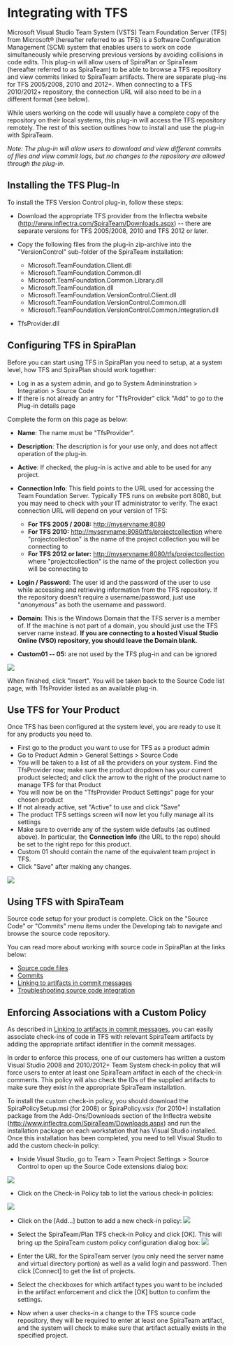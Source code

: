 # Integrating with TFS

Microsoft Visual Studio Team System (VSTS) Team Foundation Server (TFS) from Microsoft® (hereafter referred to as TFS) is a Software Configuration Management (SCM) system that enables users to work on code simultaneously while preserving previous versions by avoiding collisions in code edits. This plug-in will allow users of SpiraPlan or SpiraTeam (hereafter referred to as SpiraTeam) to be able to browse a TFS repository and view commits linked to SpiraTeam artifacts. There are separate plug-ins for TFS 2005/2008, 2010 and 2012+. When connecting to a TFS 2010/2012+ repository, the connection URL will also need to be in a different format (see below).

While users working on the code will usually have a complete copy of the repository on their local systems, this plug-in will access the TFS repository remotely. The rest of this section outlines how to install and use the plug-in with SpiraTeam.

*Note: The plug-in will allow users to download and view different commits of files and view commit logs, but no changes to the repository are allowed through the plug-in.*

## Installing the TFS Plug-In 
To install the TFS Version Control plug-in, follow these steps:

-   Download the appropriate TFS provider from the Inflectra website (http://www.inflectra.com/SpiraTeam/Downloads.aspx) -- there are separate versions for TFS 2005/2008, 2010 and TFS 2012 or later.
-   Copy the following files from the plug-in zip-archive into the "VersionControl" sub-folder of the SpiraTeam installation:

    -   Microsoft.TeamFoundation.Client.dll
    -   Microsoft.TeamFoundation.Common.dll
    -   Microsoft.TeamFoundation.Common.Library.dll
    -   Microsoft.TeamFoundation.dll
    -   Microsoft.TeamFoundation.VersionControl.Client.dll
    -   Microsoft.TeamFoundation.VersionControl.Common.dll
    -   Microsoft.TeamFoundation.VersionControl.Common.Integration.dll
 -   TfsProvider.dll

## Configuring TFS in SpiraPlan
Before you can start using TFS in SpiraPlan you need to setup, at a system level, how TFS and SpiraPlan should work together: 

- Log in as a system admin, and go to System Admininstration > Integration > Source Code
- If there is not already an antry for "TfsProvider" click "Add" to go to the Plug-in details page

Complete the form on this page as below:

-   **Name**: The name must be "TfsProvider".
-   **Description**: The description is for your use only, and does not affect operation of the plug-in.
-   **Active**: If checked, the plug-in is active and able to be used for any project.
-   **Connection Info**: This field points to the URL used for accessing the Team Foundation Server. Typically TFS runs on website port 8080, but you may need to check with your IT administrator to verify. The exact connection URL will depend on your version of TFS:

    -   **For TFS 2005 / 2008:** <http://myservname:8080>
    -   **For TFS 2010:** <http://myservname:8080/tfs/projectcollection> where "projectcollection" is the name of the project collection you will be connecting to
    -   **For TFS 2012 or later:** <http://myservname:8080/tfs/projectcollection> where "projectcollection" is the name of the project collection you will be connecting to

-   **Login / Password**: The user id and the password of the user to use while accessing and retrieving information from the TFS repository. If the repository doesn't require a username/password, just use "*anonymous"* as both the username and password.
-   **Domain:** This is the Windows Domain that the TFS server is a member of. If the machine is not part of a domain, you should just use the TFS server name instead. **If you are connecting to a hosted Visual Studio Online (VSO) repository, you should leave the Domain blank.**
-   **Custom01 -- 05:** are not used by the TFS plug-in and can be ignored

![](img/Integrating_with_TFS_24.png)

When finished, click "Insert". You will be taken back to the Source Code list page, with TfsProvider listed as an available plug-in.

## Use TFS for Your Product
Once TFS has been configured at the system level, you are ready to use it for any products you need to. 

- First go to the product you want to use for TFS as a product admin
- Go to Product Admin > General Settings > Source Code
- You will be taken to a list of all the providers on your system. Find the TfsProvider row; make sure the product dropdown has your current product selected; and click the arrow to the right of the product name to manage TFS for that Product
- You will now be on the "TfsProvider Product Settings" page for your chosen product
- If not already active, set "Active" to use and click "Save"
- The product TFS settings screen will now let you fully manage all its settings
- Make sure to override any of the system wide defaults (as outlined above). In particular, the **Connection Info** (the URL to the repo) should be set to the right repo for this product.
- Custom 01 should contain the name of the equivalent team project in TFS.
- Click "Save" after making any changes.

![](img/Integrating_with_TFS_25.png)


## Using TFS with SpiraTeam
Source code setup for your product is complete. Click on the "Source Code" or "Commits" menu items under the Developing tab to navigate and browse the source code repository.

You can read more about working with source code in SpiraPlan at the links below:

- [Source code files](../Spira-User-Manual/Source-Code.md/#source-code-file-list)
- [Commits](../Spira-User-Manual/Commits.md/#commit-list)
- [Linking to artifacts in commit messages](../Spira-User-Manual/Commits.md/#linking-to-artifacts-in-commit-messages)
- [Troubleshooting source code integration](../Spira-User-Manual/Source-Code.md/#troubleshooting-source-code-integration)


## Enforcing Associations with a Custom Policy

As described in [Linking to artifacts in commit messages](../Spira-User-Manual/Commits.md/#linking-to-artifacts-in-commit-messages), you can easily associate check-ins of code in TFS with relevant SpiraTeam artifacts by adding the appropriate artifact identifier in the commit messages.

In order to enforce this process, one of our customers has written a custom Visual Studio 2008 and 2010/2012+ Team System check-in policy that will force users to enter at least one SpiraTeam artifact in each of the check-in comments. This policy will also check the IDs of the supplied artifacts to make sure they exist in the appropriate SpiraTeam installation.

To install the custom check-in policy, you should download the SpiraPolicySetup.msi (for 2008) or SpiraPolicy.vsix (for 2010+) installation package from the Add-Ons/Downloads section of the Inflectra website (<http://www.inflectra.com/SpiraTeam/Downloads.aspx>) and run the installation package on each workstation that has Visual Studio installed. Once this installation has been completed, you need to tell Visual Studio to add the custom check-in policy:

- Inside Visual Studio, go to Team \> Team Project Settings \> Source Control to open up the Source Code extensions dialog box:

![](img/Integrating_with_TFS_33.png)

- Click on the Check-in Policy tab to list the various check-in policies:

![](img/Integrating_with_TFS_34.png)


- Click on the \[Add...\] button to add a new check-in policy:
![](img/Integrating_with_TFS_35.png)


- Select the SpiraTeam/Plan TFS check-in Policy and click \[OK\]. This will bring up the SpiraTeam custom policy configuration dialog box:
![](img/Integrating_with_TFS_36.png)

- Enter the URL for the SpiraTeam server (you only need the server name and virtual directory portion) as well as a valid login and password. Then click \[Connect\] to get the list of projects.
- Select the checkboxes for which artifact types you want to be included in the artifact enforcement and click the \[OK\] button to confirm the settings.
- Now when a user checks-in a change to the TFS source code repository, they will be required to enter at least one SpiraTeam artifact, and the system will check to make sure that artifact actually exists in the specified project.